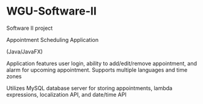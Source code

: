 # WGU-Software-II
Software II project

Appointment Scheduling Application

(Java/JavaFX)

Application features user login, ability to add/edit/remove appointment, and alarm for upcoming appointment. Supports multiple languages and time zones

Utilizes MySQL database server for storing appointments, lambda expressions, localization API, and date/time API
